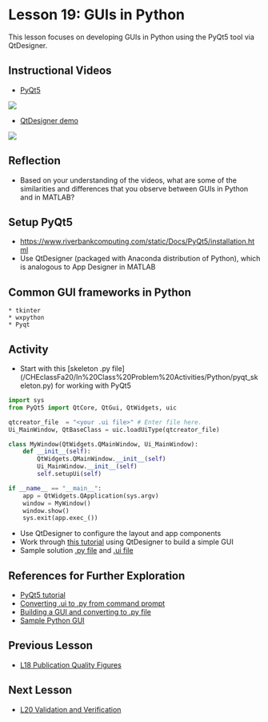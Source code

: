 # **Lesson 19: GUIs in Python**
This lesson focuses on developing GUIs in Python using the PyQt5 tool via QtDesigner.

## **Instructional Videos**
 * [PyQt5](https://www.youtube.com/watch?v=Vde5SH8e1OQ&feature=emb_title&ab_channel=TechWithTim)
  
  
 [![](http://img.youtube.com/vi/Vde5SH8e1OQ/0.jpg)](http://www.youtube.com/watch?v=Vde5SH8e1OQ "")

* [QtDesigner demo](https://www.youtube.com/watch?v=FVpho_UiDAY&feature=emb_title&ab_channel=TechWithTim)

[![](http://img.youtube.com/vi/FVpho_UiDAY/0.jpg)](http://www.youtube.com/watch?v=FVpho_UiDAY "")

## **Reflection**
* Based on your understanding of the videos, what are some of the similarities and differences that you observe between GUIs in Python and in MATLAB?

## **Setup PyQt5**
* https://www.riverbankcomputing.com/static/Docs/PyQt5/installation.html
* Use QtDesigner (packaged with Anaconda distribution of Python), which is analogous to App Designer in MATLAB

## **Common GUI frameworks in Python**
    * tkinter
    * wxpython
    * Pyqt

## **Activity**
* Start with this [skeleton .py file] (/CHEclassFa20/In%20Class%20Problem%20Activities/Python/pyqt_skeleton.py) for working with PyQt5
```Python
import sys
from PyQt5 import QtCore, QtGui, QtWidgets, uic

qtcreator_file  = "<your .ui file>" # Enter file here.
Ui_MainWindow, QtBaseClass = uic.loadUiType(qtcreator_file)

class MyWindow(QtWidgets.QMainWindow, Ui_MainWindow):
    def __init__(self):
        QtWidgets.QMainWindow.__init__(self)
        Ui_MainWindow.__init__(self)
        self.setupUi(self)

if __name__ == "__main__":
    app = QtWidgets.QApplication(sys.argv)
    window = MyWindow()
    window.show()
    sys.exit(app.exec_())
```
* Use QtDesigner to configure the layout and app components
* Work through [this tutorial](https://www.learnpyqt.com/examples/simple-sales-tax-calculator/) using QtDesigner to build a simple GUI
* Sample solution [.py file](/CHEclassFa20/In%20Class%20Problem%20Solutions/Python/PythonGUIexample.py) and [.ui file](/CHEclassFa20/In%20Class%20Problem%20Solutions/Python/PythonGUIexample.ui)
## **References for Further Exploration**
* [PyQt5 tutorial](http://zetcode.com/gui/pyqt5/)
* [Converting .ui to  .py from command prompt](https://www.codementor.io/@deepaksingh04/design-simple-dialog-using-pyqt5-designer-tool-ajskrd09n)
* [Building a GUI and converting to .py file](http://projects.skylogic.ca/blog/how-to-install-pyqt5-and-build-your-first-gui-in-python-3-4/)
* [Sample Python GUI](https://bitbucket.org/ashleefv/checlassfa20/src/master/GUI%20examples/Python/)

## **Previous Lesson**
 * [L18 Publication Quality Figures](/L18%20Publication%20Quality%20Figures%20in%20MATLAB%20and%20Python.md)

## **Next Lesson**
 * [L20 Validation and Verification](/L20%20Validation%20and%20Verification.md)

